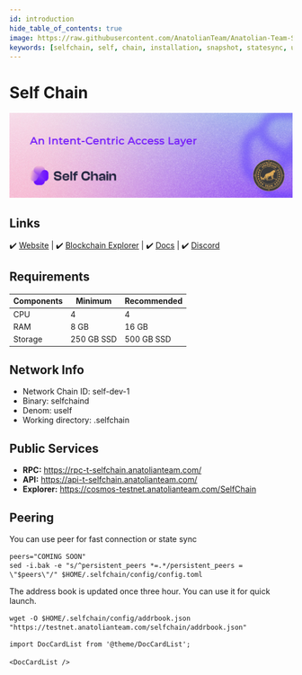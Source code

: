 ```yaml
---
id: introduction
hide_table_of_contents: true
image: https://raw.githubusercontent.com/AnatolianTeam/Anatolian-Team-Services/main/docs/Testnet/Cosmos-Ecosystem/selfchain/img/SelfChain-Service-Cover.jpg
keywords: [selfchain, self, chain, installation, snapshot, statesync, update]
---
```

# Self Chain 

![SelfChain](./img/SelfChain-Service.jpg)

## Links
 ✔️ [Website](https://selfchain.xyz) |
 ✔️ [Blockchain Explorer](https://cosmos-testnet.anatolianteam.com/SelfChain) |
 ✔️ [Docs](https://docs.selfchain.xyz/) |
 ✔️ [Discord](https://discord.gg/selfchainxyz)

## Requirements

| Components | Minimum | **Recommended** |
| ------------ | ------------ | ------------ |
| CPU |	4 | 4 |
| RAM	| 8 GB | 16 GB |
| Storage	| 250 GB SSD | 500 GB SSD |

## Network Info 
* Network Chain ID: self-dev-1
* Binary: selfchaind
* Denom: uself
* Working directory: .selfchain

## Public Services
* **RPC:** https://rpc-t-selfchain.anatolianteam.com/ 
* **API:** https://api-t-selfchain.anatolianteam.com/
* **Explorer:** https://cosmos-testnet.anatolianteam.com/SelfChain

## Peering
You can use peer for fast connection or state sync 
```shell
peers="COMING SOON"
sed -i.bak -e "s/^persistent_peers *=.*/persistent_peers = \"$peers\"/" $HOME/.selfchain/config/config.toml
```
The address book is updated once three hour. You can use it for quick launch.
```shell
wget -O $HOME/.selfchain/config/addrbook.json "https://testnet.anatolianteam.com/selfchain/addrbook.json"
```

```mdx-code-block
import DocCardList from '@theme/DocCardList';

<DocCardList />
```
